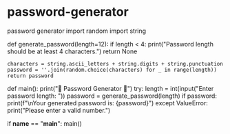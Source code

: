 # password-generator
password generator
import random
import string

def generate_password(length=12):
    if length < 4:
        print("Password length should be at least 4 characters.")
        return None

    characters = string.ascii_letters + string.digits + string.punctuation
    password = ''.join(random.choice(characters) for _ in range(length))
    return password

def main():
    print("🔐 Password Generator 🔐")
    try:
        length = int(input("Enter password length: "))
        password = generate_password(length)
        if password:
            print(f"\nYour generated password is: {password}")
    except ValueError:
        print("Please enter a valid number.")

if __name__ == "__main__":
    main()
